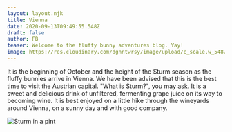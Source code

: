 ```yaml
---
layout: layout.njk
title: Vienna
date: 2020-09-13T09:49:55.548Z
draft: false
author: FB
teaser: Welcome to the fluffy bunny adventures blog. Yay!
image: https://res.cloudinary.com/dgnntwrsy/image/upload/c_scale,w_548/v1603541345/IMG_20201011_000550_zrj1gy.jpg
---
```

It is the beginning of October and the height of the Sturm season as the fluffy bunnies arrive in Vienna. We have been advised that this is the best time to visit the Austrian capital. "What is Sturm?", you may ask. It is a sweet and delicious drink of unfiltered, fermenting grape juice on its way to becoming wine. It is best enjoyed on a little hike through the wineyards around Vienna, on a sunny day and with good company. 

![Sturm in a pint](https://res.cloudinary.com/dgnntwrsy/image/upload/c_scale,w_510/v1603541345/IMG_20201011_000550_zrj1gy.jpg)
